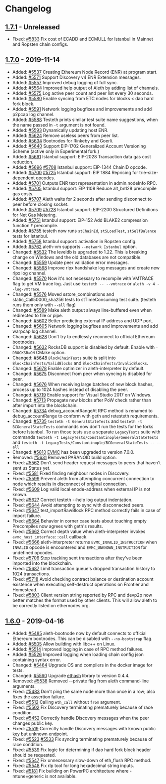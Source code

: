 # Changelog

## [1.7.1] - Unreleased

- Fixed: [#5833](https://github.com/ethereum/aleth/pull/5833) Fix cost of ECADD and ECMULL for Istanbul in Mainnet and Ropsten chain configs.

## [1.7.0] - 2019-11-14

- Added: [#5537](https://github.com/ethereum/aleth/pull/5537) Creating Ethereum Node Record (ENR) at program start.
- Added: [#5571](https://github.com/ethereum/aleth/pull/5571) Support Discovery v4 ENR Extension messages.
- Added: [#5557](https://github.com/ethereum/aleth/pull/5557) Improved debug logging of full sync.
- Added: [#5564](https://github.com/ethereum/aleth/pull/5564) Improved help output of Aleth by adding list of channels.
- Added: [#5575](https://github.com/ethereum/aleth/pull/5575) Log active peer count and peer list every 30 seconds.
- Added: [#5580](https://github.com/ethereum/aleth/pull/5580) Enable syncing from ETC nodes for blocks < dao hard fork block.
- Added: [#5591](https://github.com/ethereum/aleth/pull/5591) Network logging bugfixes and improvements and add p2pcap log channel.
- Added: [#5588](https://github.com/ethereum/aleth/pull/5588) Testeth prints similar test suite name suggestions, when the name passed in `-t` argument is not found.
- Added: [#5593](https://github.com/ethereum/aleth/pull/5593) Dynamically updating host ENR.
- Added: [#5624](https://github.com/ethereum/aleth/pull/5624) Remove useless peers from peer list.
- Added: [#5634](https://github.com/ethereum/aleth/pull/5634) Bootnodes for Rinkeby and Goerli.
- Added: [#5640](https://github.com/ethereum/aleth/pull/5640) Support EIP-1702 Generalized Account Versioning Scheme (active only in Experimental fork.)
- Added: [#5691](https://github.com/ethereum/aleth/pull/5691) Istanbul support: EIP-2028 Transaction data gas cost reduction.
- Added: [#5696](https://github.com/ethereum/aleth/pull/5696) [#5708](https://github.com/ethereum/aleth/pull/5708) Istanbul support: EIP-1344 ChainID opcode.
- Added: [#5700](https://github.com/ethereum/aleth/pull/5700) [#5725](https://github.com/ethereum/aleth/pull/5725) Istanbul support: EIP 1884 Repricing for trie-size-dependent opcodes.
- Added: [#5701](https://github.com/ethereum/aleth/issues/5701) Outputs ENR text representation in admin.nodeInfo RPC.
- Added: [#5705](https://github.com/ethereum/aleth/pull/5705) Istanbul support: EIP 1108 Reduce alt_bn128 precompile gas costs.
- Added: [#5707](https://github.com/ethereum/aleth/pull/5707) Aleth waits for 2 seconds after sending disconnect to peer before closing socket.
- Added: [#5709](https://github.com/ethereum/aleth/pull/5709) [#5728](https://github.com/ethereum/aleth/pull/5728) Istanbul support: EIP-2200 Structured Definitions for Net Gas Metering.
- Added: [#5751](https://github.com/ethereum/aleth/pull/5751) Istanbul support: EIP-152 Add BLAKE2 compression function `F` precompile.
- Added: [#5755](https://github.com/ethereum/aleth/pull/5755) testeth now runs `stChainId`, `stSLoadTest`, `stSelfBalance` tests for Istanbul.
- Added: [#5758](https://github.com/ethereum/aleth/pull/5758) Istanbul support: activation in Ropsten config.
- Added: [#5762](https://github.com/ethereum/aleth/pull/5762) aleth-vm supports `--network Istanbul` option.
- Changed: [#5532](https://github.com/ethereum/aleth/pull/5532) The leveldb is upgraded to 1.22. This is breaking change on Windows and the old databases are not compatible.
- Changed: [#5559](https://github.com/ethereum/aleth/pull/5559) Update peer validation error messages.
- Changed: [#5568](https://github.com/ethereum/aleth/pull/5568) Improve rlpx handshake log messages and create new rlpx log channel.
- Changed: [#5570](https://github.com/ethereum/aleth/pull/5570) Now it's not necessary to recompile with VMTRACE flag to get VM trace log. Just use `testeth -- --vmtrace` or `aleth -v 4 --log-vmtrace`.
- Changed: [#5576](https://github.com/ethereum/aleth/pull/5576) Moved sstore_combinations and static_Call50000_sha256 tests to stTimeConsuming test suite. (testeth runs them only with `--all` flag)
- Changed: [#5589](https://github.com/ethereum/aleth/pull/5589) Make aleth output always line-buffered even when redirected to file or pipe.
- Changed: [#5602](https://github.com/ethereum/aleth/pull/5602) Better predicting external IP address and UDP port.
- Changed: [#5605](https://github.com/ethereum/aleth/pull/5605) Network logging bugfixes and improvements and add warpcap log channel.
- Changed: [#5628](https://github.com/ethereum/aleth/pull/5628) Don't try to endlessly reconnect to official Ethereum bootnodes.
- Changed: [#5632](https://github.com/ethereum/aleth/pull/5632) RocksDB support is disabled by default. Enable with `-DROCKSB=ON` CMake option.
- Changed: [#5648](https://github.com/ethereum/aleth/pull/5648) `BlockChainTests` suite is split into `BlockChainTests/ValidBlocks` and `BlockChainTests/InvalidBlocks`.
- Changed: [#5678](https://github.com/ethereum/aleth/pull/5678) Enable optimizer in aleth-interpreter by default.
- Changed: [#5675](https://github.com/ethereum/aleth/pull/5675) Disconnect from peer when syncing is disabled for peer.
- Changed: [#5676](https://github.com/ethereum/aleth/pull/5676) When receiving large batches of new block hashes, process up to 1024 hashes instead of disabling the peer.
- Changed: [#5719](https://github.com/ethereum/aleth/pull/5719) Enable support for Visual Studio 2017 on Windows.
- Changed: [#5713](https://github.com/ethereum/aleth/pull/5713) Propagate new blocks after PoW check rather than after import into the blockchain.
- Changed: [#5734](https://github.com/ethereum/aleth/pull/5734) debug_accountRangeAt RPC method is renamed to debug_accountRange to conform with geth and retesteth requirements.
- Changed: [#5735](https://github.com/ethereum/aleth/pull/5735) `testeth -t GeneralStateTests` and `testeth -t BCGeneralStateTests` commands now don't run the tests for the forks before Istanbul. To run those tests use a separate `LegacyTests` suite with commands `testeth -t LegacyTests/Constantinople/GeneralStateTests` and `testeth -t LegacyTests/Constantinople/BCGeneralStateTests -- --all`
- Changed: [#5810](https://github.com/ethereum/aleth/pull/5810) [EVMC] has been upgraded to version 7.0.0.
- Removed: [#5631](https://github.com/ethereum/aleth/pull/5631) Removed PARANOID build option.
- Fixed: [#5562](https://github.com/ethereum/aleth/pull/5562) Don't send header request messages to peers that haven't sent us Status yet.
- Fixed: [#5581](https://github.com/ethereum/aleth/pull/5581) Fixed finding neighbour nodes in Discovery.
- Fixed: [#5599](https://github.com/ethereum/aleth/pull/5600) Prevent aleth from attempting concurrent connection to node which results in disconnect of original connection.
- Fixed: [#5609](https://github.com/ethereum/aleth/pull/5609) Log valid local enode-address when external IP is not known.
- Fixed: [#5627](https://github.com/ethereum/aleth/pull/5627) Correct testeth --help log output indentation.
- Fixed: [#5644](https://github.com/ethereum/aleth/pull/5644) Avoid attempting to sync with disconnected peers.
- Fixed: [#5647](https://github.com/ethereum/aleth/pull/5647) test_importRawBlock RPC method correctly fails in case of import failure.
- Fixed: [#5664](https://github.com/ethereum/aleth/pull/5664) Behavior in corner case tests about touching empty Precompiles now agrees with geth's results.
- Fixed: [#5662](https://github.com/ethereum/aleth/pull/5662) Correct depth value when aleth-interpreter invokes `evmc_host_interface::call` callback.
- Fixed: [#5666](https://github.com/ethereum/aleth/pull/5666) aleth-interpreter returns `EVMC_INVALID_INSTRUCTION` when `INVALID` opcode is encountered and `EVMC_UNKNOWN_INSTRUCTION` for undefined opcodes.
- Fixed: [#5706](https://github.com/ethereum/aleth/pull/5706) Stop tracking sent transactions after they've been imported into the blockchain.
- Fixed: [#5687](https://github.com/ethereum/aleth/pull/5687) Limit transaction queue's dropped transaction history to 1024 transactions.
- Fixed: [#5718](https://github.com/ethereum/aleth/pull/5718) Avoid checking contract balance or destination account existence when executing self-destruct operations on Frontier and Homestead.
- Fixed: [#5803](https://github.com/ethereum/aleth/pull/5803) Client version string reported by RPC and devp2p now better matches the format used by other clients. This will allow aleth to be correctly listed on ethernodes.org.

## [1.6.0] - 2019-04-16

- Added: [#5485](https://github.com/ethereum/aleth/pull/5485) aleth-bootnode now by default connects to official Ethereum bootnodes. This can be disabled with `--no-bootstrap` flag.
- Added: [#5505](https://github.com/ethereum/aleth/pull/5505) Allow building with libc++ on Linux.
- Added: [#5514](https://github.com/ethereum/aleth/pull/5514) Improved logging in case of RPC method failures.
- Added: [#5526](https://github.com/ethereum/aleth/pull/5526) Improved logging when loading chain config json containing syntax error.
- Changed: [#5464](https://github.com/ethereum/aleth/pull/5464) Upgrade OS and compilers in the docker image for tests.
- Changed: [#5560](https://github.com/ethereum/aleth/pull/5560) Upgrade [ethash](https://github.com/chfast/ethash) library to version 0.4.4.
- Removed: [#5538](https://github.com/ethereum/aleth/pull/5538) Removed --private flag from aleth command-line arguments.
- Fixed: [#5483](https://github.com/ethereum/aleth/pull/5483) Don't ping the same node more than once in a row; also fixes the assertion failure.
- Fixed: [#5512](https://github.com/ethereum/aleth/pull/5512) Calling `eth_call` without `from` argument.
- Fixed: [#5502](https://github.com/ethereum/aleth/pull/5502) Fix Discovery terminating prematurely because of race condition.
- Fixed: [#5452](https://github.com/ethereum/aleth/pull/5452) Correctly handle Discovery messages when the peer changes public key.
- Fixed: [#5519](https://github.com/ethereum/aleth/pull/5519) Correctly handle Discovery messages with known public key but unknown endpoint.
- Fixed: [#5523](https://github.com/ethereum/aleth/pull/5523) [#5533](https://github.com/ethereum/aleth/pull/5533) Fix syncing terminating prematurely because of race condition.
- Fixed: [#5539](https://github.com/ethereum/aleth/pull/5539) Fix logic for determining if dao hard fork block header should be requested.
- Fixed: [#5547](https://github.com/ethereum/aleth/pull/5547) Fix unnecessary slow-down of eth_flush RPC method.
- Fixed: [#5548](https://github.com/ethereum/aleth/pull/5548) Fix rlp tool for long hexadecimal string inputs.
- Fixed: [#5181](https://github.com/ethereum/aleth/issues/5181) Fix building on PowerPC architecture where -mtune=generic is not available.


[1.7.1]: https://github.com/ethereum/aleth/compare/v1.7.0...release/1.7
[1.7.0]: https://github.com/ethereum/aleth/releases/tag/v1.7.0
[1.6.0]: https://github.com/ethereum/aleth/releases/tag/v1.6.0

[EVMC]: https://github.com/ethereum/evmc
